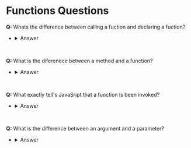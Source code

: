 # Functions Questions


 **Q:** Whats the difference between calling a fuction and declaring a fuction?

 - <details>
    <summary> Answer </summary>
    When you are callling a function is when you are trying to run it. When you are declaring a function is when you are coding what the funtion will do?
</details>
</br>

**Q:** What is the diferenece between a method and a function?

- <details>
    <summary> Answer </summary>
    A method, like a function, is a set of instructions that perform a task. The difference is that a method is associated with an object, while a function is not. 
</details>
</br>

**Q:** What exactly tell's JavaSript that a function is been invoked?

- <details>
    <summary> Answer </summary>
    The '()' after the functions name.
</details>
</br>

**Q:** What is the difference between an argument and a parameter?
- <details>
    <summary> Answer </summary>
    A parameter is just a place holder for an arguement. An argument is a value that gets passed in to the function. 
</details>
</br> 